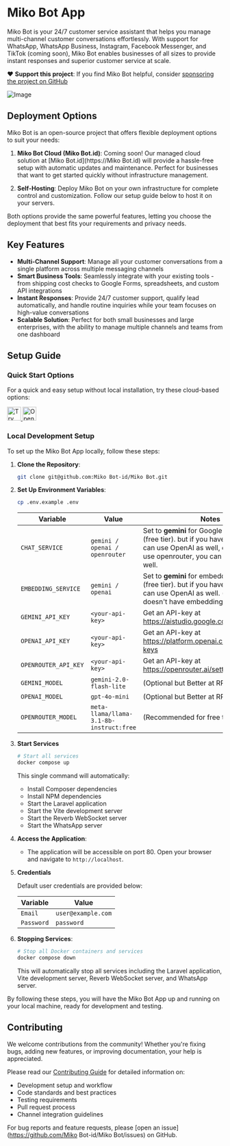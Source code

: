 # Miko Bot App

Miko Bot is your 24/7 customer service assistant that helps you manage multi-channel customer conversations effortlessly. With support for WhatsApp, WhatsApp Business, Instagram, Facebook Messenger, and TikTok (coming soon), Miko Bot enables businesses of all sizes to provide instant responses and superior customer service at scale.

❤️ **Support this project**: If you find Miko Bot helpful, consider [sponsoring the project on GitHub](https://github.com/sponsors/dihak)

![Image](https://github.com/user-attachments/assets/0e5d0d9a-8aea-4501-90e3-d5396f173104)

## Deployment Options

Miko Bot is an open-source project that offers flexible deployment options to suit your needs:

1. **Miko Bot Cloud (Miko Bot.id)**: Coming soon! Our managed cloud solution at [Miko Bot.id](https://Miko Bot.id) will provide a hassle-free setup with automatic updates and maintenance. Perfect for businesses that want to get started quickly without infrastructure management.

2. **Self-Hosting**: Deploy Miko Bot on your own infrastructure for complete control and customization. Follow our setup guide below to host it on your servers.

Both options provide the same powerful features, letting you choose the deployment that best fits your requirements and privacy needs.

## Key Features

- **Multi-Channel Support**: Manage all your customer conversations from a single platform across multiple messaging channels
- **Smart Business Tools**: Seamlessly integrate with your existing tools - from shipping cost checks to Google Forms, spreadsheets, and custom API integrations
- **Instant Responses**: Provide 24/7 customer support, qualify lead automatically, and handle routine inquiries while your team focuses on high-value conversations
- **Scalable Solution**: Perfect for both small businesses and large enterprises, with the ability to manage multiple channels and teams from one dashboard

## Setup Guide

### Quick Start Options

For a quick and easy setup without local installation, try these cloud-based options:

<a href="https://studio.firebase.google.com/import?url=https://github.com/Miko Bot-id/Miko Bot">
  <picture>
    <source
      media="(prefers-color-scheme: dark)"
      srcset="https://cdn.firebasestudio.dev/btn/try_dark_32.svg">
    <source
      media="(prefers-color-scheme: light)"
      srcset="https://cdn.firebasestudio.dev/btn/try_light_32.svg">
    <img
      height="32"
      alt="Try in Firebase Studio"
      src="https://cdn.firebasestudio.dev/btn/try_blue_32.svg">
  </picture>
</a>
<a href="https://gitpod.io/#https://github.com/Miko Bot-id/Miko Bot">
  <img src="https://gitpod.io/button/open-in-gitpod.svg" alt="Open in Gitpod" height="32">
</a>

### Local Development Setup

To set up the Miko Bot App locally, follow these steps:

1. **Clone the Repository**:
    ```sh
    git clone git@github.com:Miko Bot-id/Miko Bot.git
    ```

2. **Set Up Environment Variables**:
    ```sh
    cp .env.example .env
    ```
   | Variable | Value | Notes |
   |----------|-------|-------|
   | `CHAT_SERVICE` | `gemini / openai / openrouter` | Set to **gemini** for Google Gemini chat (free tier). but if you have OpenAI, you can use OpenAI as well, or if you want to use openrouter, you can choose it as well. |
   | `EMBEDDING_SERVICE` | `gemini / openai` | Set to **gemini** for embedding generation (free tier). but if you have OpenAI, you can use OpenAI as well. (openrouter doesn't have embedding models) |
   | `GEMINI_API_KEY` | `<your-api-key>` | Get an API-key at <https://aistudio.google.com/apikey>. |
   | `OPENAI_API_KEY` | `<your-api-key>` | Get an API-key at <https://platform.openai.com/account/api-keys> |
   | `OPENROUTER_API_KEY` | `<your-api-key>` | Get an API-key at <https://openrouter.ai/settings/keys> |
   | `GEMINI_MODEL` | `gemini-2.0-flash-lite` | (Optional but Better at RPM) |
   | `OPENAI_MODEL` | `gpt-4o-mini` | (Optional but Better at RPM) |
   | `OPENROUTER_MODEL` | `meta-llama/llama-3.1-8b-instruct:free` | (Recommended for free tier)

4. **Start Services**
   ```sh
   # Start all services
   docker compose up
   ```
   
   This single command will automatically:
   - Install Composer dependencies
   - Install NPM dependencies
   - Start the Laravel application
   - Start the Vite development server
   - Start the Reverb WebSocket server
   - Start the WhatsApp server

5. **Access the Application**:
   - The application will be accessible on port 80. Open your browser and navigate to `http://localhost`.

6. **Credentials**

   Default user credentials are provided below:
     
   | Variable | Value |
   |----------|-------|
   | `Email` | `user@example.com` |
   | `Password` | `password` |

8. **Stopping Services**:
   ```sh
   # Stop all Docker containers and services
   docker compose down
   ```
   
   This will automatically stop all services including the Laravel application, Vite development server, Reverb WebSocket server, and WhatsApp server.

By following these steps, you will have the Miko Bot App up and running on your local machine, ready for development and testing.

## Contributing

We welcome contributions from the community! Whether you're fixing bugs, adding new features, or improving documentation, your help is appreciated.

Please read our [Contributing Guide](CONTRIBUTING.md) for detailed information on:
- Development setup and workflow
- Code standards and best practices
- Testing requirements
- Pull request process
- Channel integration guidelines

For bug reports and feature requests, please [open an issue](https://github.com/Miko Bot-id/Miko Bot/issues) on GitHub.
